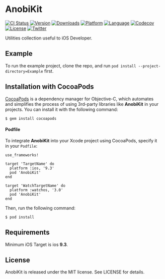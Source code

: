 # AnobiKit

[![CI Status](http://img.shields.io/travis/Anobisoft/AnobiKit.svg?style=flat)](https://travis-ci.org/Anobisoft/AnobiKit)
[![Version](https://img.shields.io/cocoapods/v/AnobiKit.svg?style=flat)](http://cocoapods.org/pods/AnobiKit)
[![Downloads](https://img.shields.io/cocoapods/dt/:AnobiKit.svg)](http://cocoapods.org/pods/AnobiKit)
[![Platform](https://img.shields.io/cocoapods/p/AnobiKit.svg?style=flat)](http://cocoapods.org/pods/AnobiKit)
[![Language](https://img.shields.io/github/languages/top/Anobisoft/AnobiKit.svg)](https://github.com/Anobisoft/AnobiKit)
[![Codecov](https://codecov.io/gh/Anobisoft/AnobiKit/branch/master/graph/badge.svg)](https://codecov.io/gh/Anobisoft/AnobiKit)
[![License](https://img.shields.io/cocoapods/l/AnobiKit.svg?style=flat)](http://cocoapods.org/pods/AnobiKit)
[![Twitter](https://img.shields.io/badge/twitter-@Anobisoft-blue.svg?style=flat)](http://twitter.com/Anobisoft)

Utilities collection useful to iOS Developer.

## Example

To run the example project, clone the repo, and run `pod install --project-directory=Example` first.

## Installation with CocoaPods
[CocoaPods](http://cocoapods.org/) is a dependency manager for Objective-C, which automates and simplifies the process of using 3rd-party libraries like **AnobiKit** in your projects. You can install it with the following command:
```
$ gem install cocoapods
```
#### Podfile
To integrate **AnobiKit** into your Xcode project using CocoaPods, specify it in your `Podfile`:

```
use_frameworks!

target 'TargetName' do
  platform :ios, '9.3'
  pod 'AnobiKit'
end

target 'WatchTargetName' do
  platform :watchos, '3.0'
  pod 'AnobiKit'
end
```
Then, run the following command:
```
$ pod install
```
## Requirements
Minimum iOS Target is ios **9.3**.

## License
AnobiKit is released under the MIT license. See LICENSE for details.
